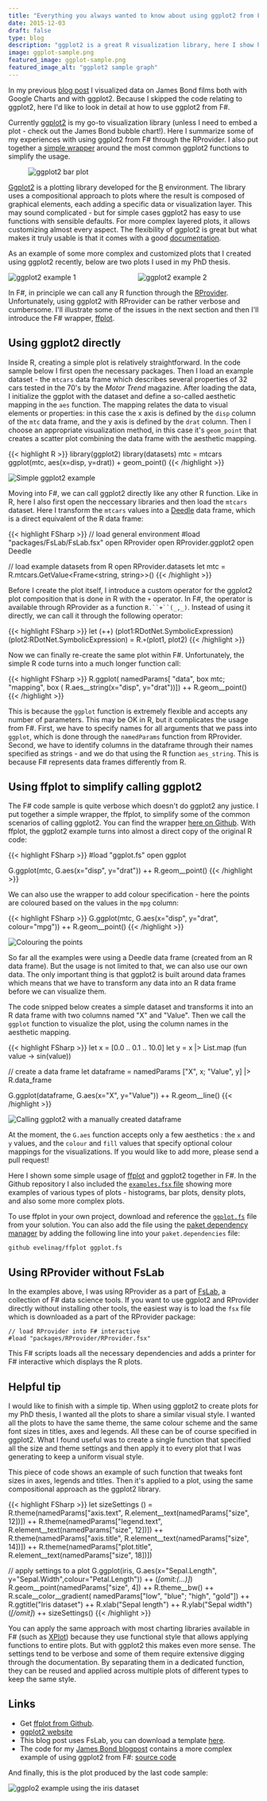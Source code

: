 ```yaml
---
title: "Everything you always wanted to know about using ggplot2 from F# (but were afraid to ask)"
date: 2015-12-03
draft: false
type: blog
description: "ggplot2 is a great R visualization library, here I show how to use it from F#."
image: ggplot-sample.png
featured_image: ggplot-sample.png
featured_image_alt: "ggplot2 sample graph"
---
```


In my previous [blog post](http://evelinag.com/blog/2015/11-18-f-tackles-james-bond/index.html)
I visualized data on James Bond films both with Google Charts and with ggplot2.
Because I skipped the code relating to ggplot2, here I'd like to 
look in detail at how to use ggplot2 from F#. 

Currently
[ggplot2](http://ggplot2.org/) is my go-to visualization library (unless
I need to embed a plot - check out the James Bond bubble chart!). 
Here I summarize some of my experiences with using ggplot2 from F# through the RProvider. 
I also put together
a [simple wrapper]((https://github.com/evelinag/ffplot)) around the most common 
ggplot2 functions to simplify the usage.

<!-- more -->

<figure class="image container is-fluid">
<img style="max-width:500px" alt="ggplot2 bar plot" src="ggplot-sample.png" />
</figure>



[Ggplot2](http://ggplot2.org/) is a plotting library developed for 
the [R](https://www.r-project.org/) environment. 
The library uses a compositional approach to plots where the
result is composed of graphical elements, each adding a specific data or visualization 
layer. This may sound complicated - but for simple cases
ggplot2 has easy to use functions with sensible defaults. 
For more complex layered plots, it allows customizing almost every aspect. 
The flexibility of ggplot2 is great
but what makes it truly usable is that it comes with a good 
[documentation](http://docs.ggplot2.org/current/).

As an example of some more complex and customized plots that I created using ggplot2 recently, 
below are two plots I used in my PhD thesis. 

<div class="columns">
<div class="column is-4">

<img alt="ggplot2 example 1" src="ari-plot.png" />

</div>
<div class="column is-8">

<img alt="ggplot2 example 2" src="density-plot.png" />

</div>
</div>

In F#, in principle we can call any R function through the 
[RProvider](http://bluemountaincapital.github.io/FSharpRProvider/).
Unfortunately, using ggplot2 with RProvider can be rather verbose and cumbersome. 
I'll illustrate
some of the issues in the next section and then I'll introduce the F# wrapper, 
[ffplot](https://github.com/evelinag/ffplot).

## Using ggplot2 directly

Inside R, creating a simple plot is relatively straightforward. In the code sample
below I first open the necessary packages. Then I load an example
dataset - the `mtcars` data frame which describes several properties of 32 cars tested
in the 70's by the *Motor Trend* magazine. 
After loading the data, I initialize the ggplot with the dataset and define
a so-called aesthetic mapping in the `aes` function. 
The mapping relates the data to visual 
elements or properties: in this case the x axis is defined
by the `disp` column of the `mtc` data frame, and the y axis is defined by the `drat` column. 
Then I choose an appropriate visualization method, in this case it's `geom_point` that creates
a scatter plot combining the data frame with the aesthetic mapping.

{{< highlight R >}}
library(ggplot2)
library(datasets)
mtc = mtcars
ggplot(mtc, aes(x=disp, y=drat)) + 
	geom_point()
{{< /highlight >}}	

![Simple ggplot2 example](ggplot-simple-example.png)

Moving into F#, we can call ggplot2 directly like any other R function. 
Like in R, here I also first open the neccessary libraries and
then load the `mtcars` dataset. Here I transform the `mtcars` values into a 
[Deedle](http://bluemountaincapital.github.io/Deedle/) data frame, which is a
direct equivalent of the R data frame:

{{< highlight FSharp >}}
// load general environment
#load "packages/FsLab/FsLab.fsx"
open RProvider
open RProvider.ggplot2
open Deedle

// load example datasets from R 
open RProvider.datasets	
let mtc = R.mtcars.GetValue<Frame<string, string>>()
{{< /highlight >}}

Before I create the plot itself, I introduce a custom operator for the ggplot2 plot composition
that is done in R with the `+` operator. In 
F#, the operator is available through RProvider as a function `R.``+``(_,_)`.
Instead of using it directly, we can call it through the following operator: 

{{< highlight FSharp >}}
let (++) (plot1:RDotNet.SymbolicExpression) (plot2:RDotNet.SymbolicExpression) = 
	R.``+``(plot1, plot2) 
{{< /highlight >}}	

Now we can finally re-create the same plot within F#. 
Unfortunately, the simple R code turns into a much longer function call:

{{< highlight FSharp >}}
R.ggplot(
	namedParams[
		"data", box mtc; 
		"mapping", box (
			R.aes__string(x="disp", y="drat"))])
++ R.geom__point()
{{< /highlight >}}

This is because the `ggplot` function is extremely flexible and accepts any number of
parameters. This may be OK in R, but it complicates the usage from F#. 
First, we have to specify names for all arguments that we pass 
into `ggplot`, which is done through the `namedParams` function from RProvider. 
Second, we have to identify
columns in the dataframe through their names specified as strings - and we do that
using the R function `aes_string`. This is because F# represents data frames differently 
from R.

## Using ffplot to simplify calling ggplot2

The F# code sample is quite verbose which doesn't do ggplot2 any justice. 
 I put together a simple wrapper, the ffplot, to simplify some of the common scenarios of calling ggplot2. 
You can find the wrapper [here on Github](https://github.com/evelinag/ffplot).
With ffplot, the ggplot2 example turns into almost a direct copy of the original R
code:

{{< highlight FSharp >}}
#load "ggplot.fs"
open ggplot

G.ggplot(mtc, G.aes(x="disp", y="drat"))
++ R.geom__point()
{{< /highlight >}}

We can also use the wrapper to add colour specification - 
here the points are coloured based 
on the values in the `mpg` column:

{{< highlight FSharp >}}
G.ggplot(mtc, G.aes(x="disp", y="drat", colour="mpg"))
++ R.geom__point()
{{< /highlight >}}

![Colouring the points](ggplot-simple-example2.png)

So far all the examples were using a Deedle data frame (created from an R 
data frame). But the usage is not limited to that, we can also use our
own data. The only important thing is that ggplot2 is built
around data frames which means that we have to transform any data 
into an R data frame before we can visualize them. 

The code snipped below
creates a simple dataset and transforms it into an R data frame with
two columns named "X" and "Value". Then we call the `ggplot` function
to visualize the plot, using the column names in the aesthetic mapping. 

{{< highlight FSharp >}}
let x = [0.0 .. 0.1 .. 10.0]
let y = x |> List.map (fun value -> sin(value))

// create a data frame
let dataframe = 
	namedParams ["X", x; "Value", y] 
	|> R.data_frame

G.ggplot(dataframe, G.aes(x="X", y="Value"))
++ R.geom__line()
{{< /highlight >}}

![Calling ggplot2 with a manually created dataframe](ggplot-df.png)

At the moment, the `G.aes` function accepts only a few aesthetics
: the `x` and `y` values, and the `colour` and `fill` values that
specify optional colour mappings for the visualizations. If you would like to
add more, please send a pull request! 

Here I shown some simple usage of [ffplot](https://github.com/evelinag/ffplot)
and ggplot2 together in F#. In the Github repository I also included
the [`examples.fsx` file](https://github.com/evelinag/ffplot/blob/master/examples.fsx)
showing more examples of various types of plots - histograms, bar plots,
density plots, and also some more complex plots. 

To use ffplot in your own project, 
 download and reference the [`ggplot.fs`](https://github.com/evelinag/ffplot/blob/master/ggplot.fs)
file from your solution. You can also add the file using the 
[paket dependency manager](http://fsprojects.github.io/Paket/) by adding the following line into 
your `paket.dependencies` file:

	github evelinag/ffplot ggplot.fs

## Using RProvider without FsLab

In the examples above, I was using RProvider as a part of [FsLab](http://fslab.org/), 
a collection of F# data science tools. If you want to use ggplot2 and RProvider directly without
installing other tools, the easiest way is to load the `fsx` file which is 
downloaded as a part of the RProvider package:

	// load RProvider into F# interactive
	#load "packages/RProvider/RProvider.fsx"

This F# scripts loads all the necessary dependencies and adds a printer for 
F# interactive which displays the R plots. 

## Helpful tip

I would like to finish with a simple tip.
When using ggplot2 to create plots for my PhD thesis, I wanted all the plots
to share a similar visual style. I wanted all the plots to have the same theme, 
the same colour scheme
and the same font sizes in titles, axes and legends. All these can be 
of course specified in ggplot2. What I found useful was to create a single
function that specified all the size and theme settings and then apply it to 
every plot that I was generating to keep a uniform visual style. 

This piece of code shows an example of such function that tweaks font sizes in axes, legends 
and titles. Then it's applied to a plot, using the same compositional approach 
as the ggplot2 library. 

{{< highlight FSharp >}}
let sizeSettings () =
	R.theme(namedParams["axis.text", R.element__text(namedParams["size", 12])])
	++ R.theme(namedParams["legend.text", R.element__text(namedParams["size", 12])])
	++ R.theme(namedParams["axis.title", R.element__text(namedParams["size", 14])])
	++ R.theme(namedParams["plot.title", R.element__text(namedParams["size", 18])])

// apply settings to a plot
G.ggplot(iris, G.aes(x="Sepal.Length", y="Sepal.Width",colour="Petal.Length"))
	++ (*[omit:(...)]*)
			R.geom__point(namedParams["size", 4])
	++ R.theme__bw()
	++ R.scale__color__gradient(
		namedParams["low", "blue"; "high", "gold"])
	++ R.ggtitle("Iris dataset")
	++ R.xlab("Sepal length")
	++ R.ylab("Sepal width")
	(*[/omit]*)
	++ sizeSettings()
{{< /highlight >}}	

You can apply the same approach with most charting libraries available in F# 
(such as [XPlot](https://tahahachana.github.io/XPlot/))
because they use functional style that allows applying functions to entire plots. 
But with ggplot2 this makes even more sense. The settings tend to be
verbose and some of them require extensive digging through the documentation. 
By separating them in a dedicated function, they can be reused and applied across
multiple plots of different types to keep the same style.

## Links

* Get [ffplot from Github](https://github.com/evelinag/ffplot).
* [ggplot2 website](http://ggplot2.org/)
* This blog post uses FsLab, you can download a template [here](http://fslab.org/download/). 
* The code for my [James Bond blogpost](evelinag.com/blog/2015/11-18-f-tackles-james-bond/index.html) 
  contains a more complex example of using ggplot2 from F#:
  [source code](https://gist.github.com/evelinag/0ce68655f2aae1ecabcb)

And finally, this is the plot produced by the last code sample:

![ggplo2 example using the iris dataset](example4.png)

